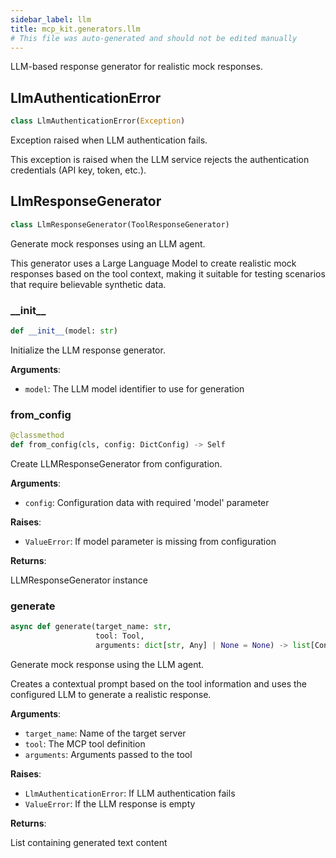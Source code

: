 ```yaml
---
sidebar_label: llm
title: mcp_kit.generators.llm
# This file was auto-generated and should not be edited manually
---
```


LLM-based response generator for realistic mock responses.

## LlmAuthenticationError

```python
class LlmAuthenticationError(Exception)
```

Exception raised when LLM authentication fails.

This exception is raised when the LLM service rejects the authentication
credentials (API key, token, etc.).

## LlmResponseGenerator

```python
class LlmResponseGenerator(ToolResponseGenerator)
```

Generate mock responses using an LLM agent.

This generator uses a Large Language Model to create realistic mock responses
based on the tool context, making it suitable for testing scenarios that
require believable synthetic data.

### \_\_init\_\_

```python
def __init__(model: str)
```

Initialize the LLM response generator.

**Arguments**:

- `model`: The LLM model identifier to use for generation

### from\_config

```python
@classmethod
def from_config(cls, config: DictConfig) -> Self
```

Create LLMResponseGenerator from configuration.

**Arguments**:

- `config`: Configuration data with required &#x27;model&#x27; parameter

**Raises**:

- `ValueError`: If model parameter is missing from configuration

**Returns**:

LLMResponseGenerator instance

### generate

```python
async def generate(target_name: str,
                   tool: Tool,
                   arguments: dict[str, Any] | None = None) -> list[Content]
```

Generate mock response using the LLM agent.

Creates a contextual prompt based on the tool information and uses
the configured LLM to generate a realistic response.

**Arguments**:

- `target_name`: Name of the target server
- `tool`: The MCP tool definition
- `arguments`: Arguments passed to the tool

**Raises**:

- `LlmAuthenticationError`: If LLM authentication fails
- `ValueError`: If the LLM response is empty

**Returns**:

List containing generated text content

